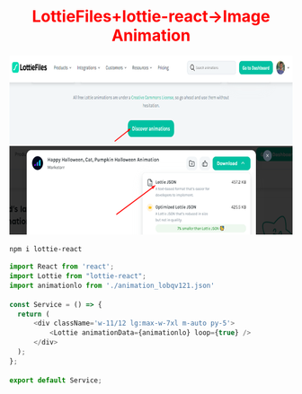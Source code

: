 <p>
 <h1 style="color:red;" align="center">LottieFiles+lottie-react->Image Animation</h1>
</p>

![alt text](1.png)
![alt text](2.png)

```sh
npm i lottie-react
```

  ```js
import React from 'react';
import Lottie from "lottie-react";
import animationlo from './animation_lobqv121.json'

const Service = () => {
    return (
        <div className='w-11/12 lg:max-w-7xl m-auto py-5'>
            <Lottie animationData={animationlo} loop={true} />
        </div>
    );
};

export default Service;
  ```